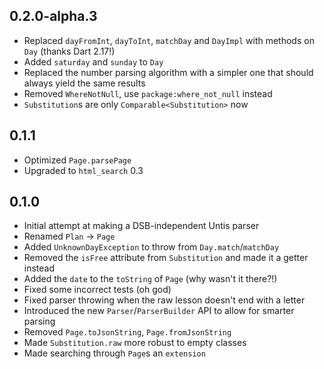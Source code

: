 ## 0.2.0-alpha.3

- Replaced `dayFromInt`, `dayToInt`, `matchDay` and `DayImpl` with methods on
`Day` (thanks Dart 2.17!)
- Added `saturday` and `sunday` to `Day`
- Replaced the number parsing algorithm with a simpler one that should always
yield the same results
- Removed `WhereNotNull`, use `package:where_not_null` instead
- `Substitution`s are only `Comparable<Substitution>` now

## 0.1.1

- Optimized `Page.parsePage`
- Upgraded to `html_search` 0.3

## 0.1.0

- Initial attempt at making a DSB-independent Untis parser
- Renamed `Plan` → `Page`
- Added `UnknownDayException` to throw from `Day.match`/`matchDay`
- Removed the `isFree` attribute from `Substitution` and made it a getter instead
- Added the `date` to the `toString` of `Page` (why wasn't it there?!)
- Fixed some incorrect tests (oh god)
- Fixed parser throwing when the raw lesson doesn't end with a letter
- Introduced the new `Parser`/`ParserBuilder` API to allow for smarter parsing
- Removed `Page.toJsonString`, `Page.fromJsonString`
- Made `Substitution.raw` more robust to empty classes
- Made searching through `Page`s an `extension`
